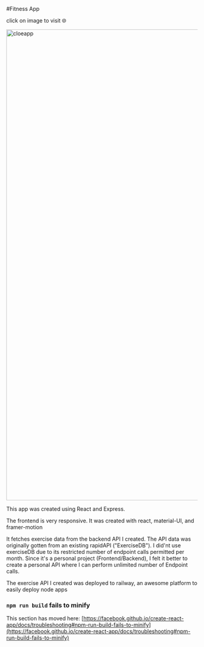#Fitness App

click on image to visit 🌐

<a href="https://keepfitapp.netlify.app" target="_blank"><img width="1239" alt="cloeapp" src="https://github.com/CharlesXstorm/Cloe_Fashion/assets/26228761/48003345-66c9-4723-bba3-c8e97f2682d0"></a>

<p>This app was created using React and Express.</p>
<p>The frontend is very responsive. It was created with react, material-UI, and framer-motion</p>
<p>It fetches exercise data from the backend API I created. The API data was originally gotten from an existing rapidAPI ("ExerciseDB").
I did'nt use exerciseDB due to its restricted number of endpoint calls permitted per month.
Since it's a personal project (Frontend/Backend), I felt it better to create a personal API where I can perform unlimited number of Endpoint calls.
</p>
<p>The exercise API I created was deployed to railway, an awesome platform to easily deploy node apps</p>

### `npm run build` fails to minify

This section has moved here: [https://facebook.github.io/create-react-app/docs/troubleshooting#npm-run-build-fails-to-minify](https://facebook.github.io/create-react-app/docs/troubleshooting#npm-run-build-fails-to-minify)
